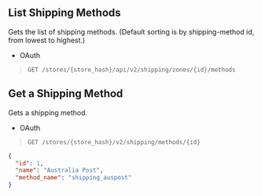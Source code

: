 ## <span class="jumptarget"> List Shipping Methods </span>

Gets the list of shipping methods. (Default sorting is by shipping-method id, from lowest to highest.)

*   OAuth
>`GET /stores/{store_hash}/api/v2/shipping/zones/{id}/methods`

## <span class="jumptarget"> Get a Shipping Method </span>

Gets a shipping method.

*   OAuth
>`GET /stores/{store_hash}/v2/shipping/methods/{id}`

```json
{
  "id": 1,
  "name": "Australia Post",
  "method_name": "shipping_auspost"
}
```
